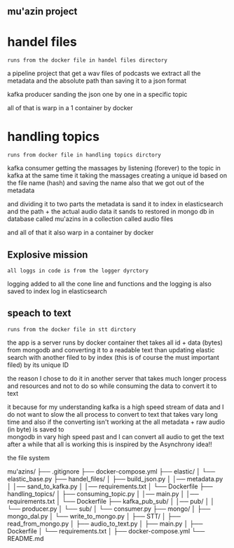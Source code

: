 ## mu'azin  project

# handel files

``
runs from the docker file in handel files directory
``

a pipeline project that 
get a wav files of podcasts
we extract all the metadata and the absolute path
than saving it to a json format 

kafka producer sanding the json one by one 
in a specific topic

all of that is warp in a 1 container by docker


# handling topics
``
runs from docker file in handling topics dirctory
``
 
kafka consumer getting the massages by listening (forever)
to the topic in kafka 
at the same time it taking the massages 
creating a unique id based on the file name (hash)
and saving the name also that we got out of 
the metadata

and dividing it to two parts 
the metadata is sand it to index in elasticsearch 
and the path + the actual audio data it sands to
restored in mongo db in database called mu'azins
in a collection called audio files

and all of that it also warp in a container by docker


## Explosive mission

``
all loggs in code is from the logger dyrctory
``

logging added to all the cone line and functions
and the logging is also saved to index log in 
elasticsearch


## speach to text

``
runs from the docker file in stt dirctory
``

the app is a server runs by docker container 
thet takes all id + data (bytes) 
from mongodb and converting it to a readable text 
than updating elastic search with another filed to
by index (this is of course the must important filed)
by its unique ID


the reason I chose to do it in another server that takes 
much longer process and resources and not to do so 
while consuming the data to convert it to text

it because for my understanding kafka is a high speed
stream of data and I do not want to slow the all process
to convert to text that takes vary long time 
and also if the converting isn't working 
at the all metadata + raw audio (in byte) is saved to   
mongodb in vary high speed past
and I can convert all audio to get the text
after a while that all is working
this is inspired by the Asynchrony idea!!



the file system 

mu'azins/ 
├── .gitignore 
├── docker-compose.yml 
├── elastic/ 
│ └── elastic_base.py 
├── handel_files/ 
│ ├── build_json.py 
│ │── metadata.py 
│ │── sand_to_kafka.py 
│ │── requirements.txt 
│ └── Dockerfile 
├── handling_topics/ 
│ ├── consuming_topic.py 
│ │── main.py 
│ │── requirements.txt
│ └── Dockerfile
├── kafka_pub_sub/ 
│ │── pub/ 
│ │  └── producer.py
│ └── sub/
│    └── consumer.py 
├── mongo/ 
│ ├── mongo_dal.py
│ └── write_to_mongo.py
│
├── STT/
│ ├── read_from_mongo.py
│ ├── audio_to_text.py
│ ├── main.py
│ ├── Dockerfile
│ └── requirements.txt
│
├── docker-compose.yml
└── README.md

